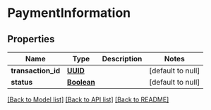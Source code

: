 # PaymentInformation
## Properties

Name | Type | Description | Notes
------------ | ------------- | ------------- | -------------
**transaction\_id** | [**UUID**](UUID.md) |  | [default to null]
**status** | [**Boolean**](boolean.md) |  | [default to null]

[[Back to Model list]](../README.md#documentation-for-models) [[Back to API list]](../README.md#documentation-for-api-endpoints) [[Back to README]](../README.md)

